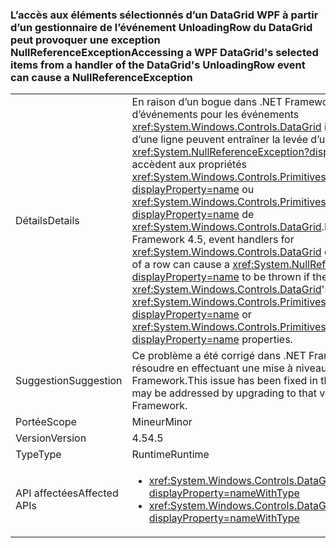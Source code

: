 ### <a name="accessing-a-wpf-datagrids-selected-items-from-a-handler-of-the-datagrids-unloadingrow-event-can-cause-a-nullreferenceexception"></a><span data-ttu-id="e328f-101">L’accès aux éléments sélectionnés d’un DataGrid WPF à partir d’un gestionnaire de l’événement UnloadingRow du DataGrid peut provoquer une exception NullReferenceException</span><span class="sxs-lookup"><span data-stu-id="e328f-101">Accessing a WPF DataGrid's selected items from a handler of the DataGrid's UnloadingRow event can cause a NullReferenceException</span></span>

|   |   |
|---|---|
|<span data-ttu-id="e328f-102">Détails</span><span class="sxs-lookup"><span data-stu-id="e328f-102">Details</span></span>|<span data-ttu-id="e328f-103">En raison d’un bogue dans .NET Framework 4.5, les gestionnaires d’événements pour les événements <xref:System.Windows.Controls.DataGrid> impliquant la suppression d’une ligne peuvent entraîner la levée d’une <xref:System.NullReferenceException?displayProperty=name> s’ils accèdent aux propriétés <xref:System.Windows.Controls.Primitives.Selector.SelectedItem?displayProperty=name> ou <xref:System.Windows.Controls.Primitives.MultiSelector.SelectedItems?displayProperty=name> de <xref:System.Windows.Controls.DataGrid>.</span><span class="sxs-lookup"><span data-stu-id="e328f-103">Due to a bug in the .NET Framework 4.5, event handlers for <xref:System.Windows.Controls.DataGrid> events involving the removal of a row can cause a <xref:System.NullReferenceException?displayProperty=name> to be thrown if they access the <xref:System.Windows.Controls.DataGrid>'s <xref:System.Windows.Controls.Primitives.Selector.SelectedItem?displayProperty=name> or <xref:System.Windows.Controls.Primitives.MultiSelector.SelectedItems?displayProperty=name> properties.</span></span>|
|<span data-ttu-id="e328f-104">Suggestion</span><span class="sxs-lookup"><span data-stu-id="e328f-104">Suggestion</span></span>|<span data-ttu-id="e328f-105">Ce problème a été corrigé dans .NET Framework 4.6 et vous pouvez le résoudre en effectuant une mise à niveau vers cette version du .NET Framework.</span><span class="sxs-lookup"><span data-stu-id="e328f-105">This issue has been fixed in the .NET Framework 4.6 and may be addressed by upgrading to that version of the .NET Framework.</span></span>|
|<span data-ttu-id="e328f-106">Portée</span><span class="sxs-lookup"><span data-stu-id="e328f-106">Scope</span></span>|<span data-ttu-id="e328f-107">Mineur</span><span class="sxs-lookup"><span data-stu-id="e328f-107">Minor</span></span>|
|<span data-ttu-id="e328f-108">Version</span><span class="sxs-lookup"><span data-stu-id="e328f-108">Version</span></span>|<span data-ttu-id="e328f-109">4.5</span><span class="sxs-lookup"><span data-stu-id="e328f-109">4.5</span></span>|
|<span data-ttu-id="e328f-110">Type</span><span class="sxs-lookup"><span data-stu-id="e328f-110">Type</span></span>|<span data-ttu-id="e328f-111">Runtime</span><span class="sxs-lookup"><span data-stu-id="e328f-111">Runtime</span></span>|
|<span data-ttu-id="e328f-112">API affectées</span><span class="sxs-lookup"><span data-stu-id="e328f-112">Affected APIs</span></span>|<ul><li><xref:System.Windows.Controls.DataGrid.UnloadingRow?displayProperty=nameWithType></li><li><xref:System.Windows.Controls.DataGrid.UnloadingRowDetails?displayProperty=nameWithType></li></ul>|

